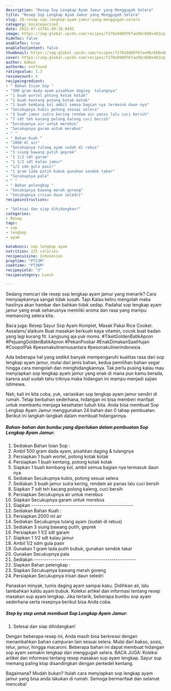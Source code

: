 ```yaml
---
description: "Resep Sop Lengkap Ayam Jamur yang Menggugah Selera"
title: "Resep Sop Lengkap Ayam Jamur yang Menggugah Selera"
slug: 28-resep-sop-lengkap-ayam-jamur-yang-menggugah-selera
category: Uncategorized
date: 2022-07-15T01:49:38.849Z
image: https://img-global.cpcdn.com/recipes/f270a9d0976fae90/680x482cq70/sop-lengkap-ayam-jamur-foto-resep-utama.jpg
hideToc: false
enableToc: true
enableTocContent: false
thumbnail: https://img-global.cpcdn.com/recipes/f270a9d0976fae90/680x482cq70/sop-lengkap-ayam-jamur-foto-resep-utama.jpg
cover: https://img-global.cpcdn.com/recipes/f270a9d0976fae90/680x482cq70/sop-lengkap-ayam-jamur-foto-resep-utama.jpg
author: Admin
authorAv: notfound
ratingvalue: 3.3
reviewcount: 4
recipeingredient:
- " Bahan Isian Sop "
- "500 gram dada ayam pisahkan daging  tulangnya"
- "1 buah wortel potong kotak kotak"
- "1 buah kentang potong kotak kotak"
- "1 buah kembang kol ambil semua bagian nya termasuk daun nya"
- "Secukupnya kubis potong sesuai selera"
- "3 buah jamur sutra kering rendam air panas lalu cuci bersih"
- "7 sdt teh kacang polong kaleng cuci bersih"
- "Secukupnya air untuk merebus"
- "Secukupnya garam untuk merebus"
- " "
- " Bahan Kuah "
- "2000 ml air"
- "Secukupnya tulang ayam sudah di rebus"
- "3 siung bawang putih geprek"
- "1 1/2 sdt garam"
- "1 1/2 sdt kalau jamur"
- "1/2 sdm gula pasir"
- "1 gram lada putih bubuk gunakan sendok takar"
- "Secukupnya pala"
- " "
- " Bahan pelengkap "
- "Secukupnya bawang merah goreng"
- "Secukupnya irisan daun seledri"
recipeinstructions:

- "Selesai dan siap dihidangkan!"
categories:
- Resep
tags:
- sop
- lengkap
- ayam

katakunci: sop lengkap ayam 
nutrition: 225 calories
recipecuisine: Indonesian
preptime: "PT23M"
cooktime: "PT36M"
recipeyield: "3"
recipecategory: Lunch

---
```



Sedang mencari ide resep sop lengkap ayam jamur yang menarik? Cara menyiapkannya sangat tidak susah. Tapi Kalau keliru mengolah maka hasilnya akan hambar dan bahkan tidak sedap. Padahal sop lengkap ayam jamur yang enak seharusnya memiliki aroma dan rasa yang mampu memancing selera kita.


Baca juga: Resep Sayur Sop Ayam Komplet, Masak Pakai Rice Cooker. Assalamu&#39;alaikum Buat masakan berkuah kaya vitamin, cocok buat badan yang lagi kurang fit. Langsung aja yuk moms. #TiketGoldenBatikApron #PejuangGoldenBatikApron #PekanPosbar #EnakDimakanSaatHujan #CoopotPak #pesonakulinernusantara #pesonakulinerindonesia.

Ada beberapa hal yang sedikit banyak mempengaruhi kualitas rasa dari sop lengkap ayam jamur, mulai dari jenis bahan, kedua pemilihan bahan segar hingga cara mengolah dan menghidangkannya. Tak perlu pusing kalau mau menyiapkan sop lengkap ayam jamur yang enak di mana pun kamu berada, karena asal sudah tahu triknya maka hidangan ini mampu menjadi sajian istimewa.


Nah, kali ini kita coba, yuk, variasikan sop lengkap ayam jamur sendiri di rumah. Tetap berbahan sederhana, hidangan ini bisa memberi manfaat untuk membantu menjaga kesehatan tubuh kita. Anda bisa membuat Sop Lengkap Ayam Jamur menggunakan 24 bahan dan 0 tahap pembuatan. Berikut ini langkah-langkah dalam membuat hidangannya.

<!--inarticleads1-->

##### Bahan-bahan dan bumbu yang diperlukan dalam pembuatan Sop Lengkap Ayam Jamur:

1. Sediakan  Bahan Isian Sop :
1. Ambil 500 gram dada ayam, pisahkan daging &amp; tulangnya
1. Persiapkan 1 buah wortel, potong kotak kotak
1. Persiapkan 1 buah kentang, potong kotak kotak
1. Siapkan 1 buah kembang kol, ambil semua bagian nya termasuk daun nya
1. Sediakan Secukupnya kubis, potong sesuai selera
1. Sediakan 3 buah jamur sutra kering, rendam air panas lalu cuci bersih
1. Siapkan 7 sdt teh kacang polong kaleng, cuci bersih
1. Persiapkan Secukupnya air untuk merebus
1. Siapkan Secukupnya garam untuk merebus
1. Siapkan  --------------------------------------------------
1. Sediakan  Bahan Kuah :
1. Persiapkan 2000 ml air
1. Sediakan Secukupnya tulang ayam (sudah di rebus)
1. Sediakan 3 siung bawang putih, geprek
1. Persiapkan 1 1/2 sdt garam
1. Siapkan 1 1/2 sdt kalau jamur
1. Ambil 1/2 sdm gula pasir
1. Gunakan 1 gram lada putih bubuk, gunakan sendok takar
1. Gunakan Secukupnya pala
1. Sediakan  --------------------------------------------------
1. Siapkan  Bahan pelengkap :
1. Siapkan Secukupnya bawang merah goreng
1. Persiapkan Secukupnya irisan daun seledri


Panaskan minyak, tumis daging ayam sampai kaku. Didihkan air, lalu tambahkan kaldu ayam bubuk. Koleksi artikel dan informasi tentang resep masakan sup ayam lengkap. Jika tertarik, beberapa bumbu sop ayam sederhana serta resepnya berikut bisa Anda coba. 

<!--inarticleads2-->

##### Step by step untuk membuat Sop Lengkap Ayam Jamur:


1. Selesai dan siap dihidangkan!

Dengan beberapa resep ini, Anda masih bisa berkreasi dengan menambahkan bahan campuran lain sesuai selera. Mulai dari bakso, sosis, telur, jamur, hingga macaroni. Beberapa bahan ini dapat membuat hidangan sop ayam semakin lengkap dan menggugah selera. BACA JUGA: Koleksi artikel dan informasi tentang resep masakan sup ayam lengkap. Sayur sup memang paling klop disandingkan dengan perkedel kentang. 

Bagaimana? Mudah bukan? Itulah cara menyiapkan sop lengkap ayam jamur yang bisa anda lakukan di rumah. Semoga bermanfaat dan selamat mencoba!
